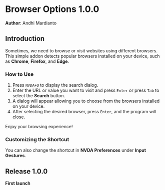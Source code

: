 # Browser Options 1.0.0

**Author**: Andhi Mardianto

## Introduction

Sometimes, we need to browse or visit websites using different browsers. This simple addon detects popular browsers installed on your device, such as **Chrome**, **Firefox**, and **Edge**.

### How to Use

1. Press `NVDA+O` to display the search dialog.
2. Enter the URL or value you want to visit and press `Enter` or press `Tab` to select the **Search** button.
3. A dialog will appear allowing you to choose from the browsers installed on your device.
4. After selecting the desired browser, press `Enter`, and the program will close.

Enjoy your browsing experience!

### Customizing the Shortcut

You can also change the shortcut in **NVDA Preferences** under **Input Gestures**.

## Release 1.0.0

**First launch**
